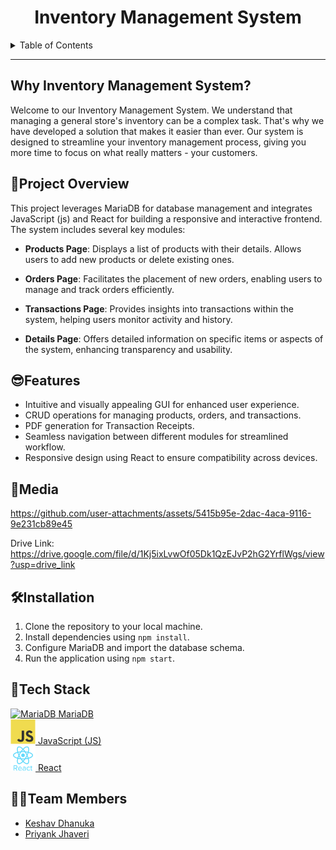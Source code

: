 <h1 align="center">Inventory Management System</h1>

<details>
<summary>Table of Contents</summary>

- [Why Inventory Management System?](#why-inventory-management-system)
- [📝Project Overview](#project-overview)
- [😎Features](#features)
- [🔗Media](#media)
- [🛠Installation](#installation)
- [🔧Tech Stack](#tech-stack)
- [👨‍💻Team Members](#team-members)

</details>

---

## Why Inventory Management System?

Welcome to our Inventory Management System. We understand that managing a general store's inventory can be a complex task. That's why we have developed a solution that makes it easier than ever. Our system is designed to streamline your inventory management process, giving you more time to focus on what really matters - your customers.

## 📝Project Overview

This project leverages MariaDB for database management and integrates JavaScript (js) and React for building a responsive and interactive frontend. The system includes several key modules:

- **Products Page**: Displays a list of products with their details. Allows users to add new products or delete existing ones.

- **Orders Page**: Facilitates the placement of new orders, enabling users to manage and track orders efficiently.

- **Transactions Page**: Provides insights into transactions within the system, helping users monitor activity and history.

- **Details Page**: Offers detailed information on specific items or aspects of the system, enhancing transparency and usability.

## 😎Features

- Intuitive and visually appealing GUI for enhanced user experience.
- CRUD operations for managing products, orders, and transactions.
- PDF generation for Transaction Receipts.
- Seamless navigation between different modules for streamlined workflow.
- Responsive design using React to ensure compatibility across devices.

## 🔗Media
https://github.com/user-attachments/assets/5415b95e-2dac-4aca-9116-9e231cb89e45

Drive Link: https://drive.google.com/file/d/1Kj5ixLvwOf05Dk1QzEJvP2hG2YrflWgs/view?usp=drive_link

## 🛠Installation

1. Clone the repository to your local machine.
2. Install dependencies using `npm install`.
3. Configure MariaDB and import the database schema.
4. Run the application using `npm start`.

## 🔧Tech Stack

<p align="left">
  <a href="https://mariadb.org/" target="_blank" rel="noreferrer">
    <img src="https://www.vectorlogo.zone/logos/mariadb/mariadb-icon.svg" alt="MariaDB" width="40" height="40"/> MariaDB
  </a><br/>
  <a href="https://developer.mozilla.org/en-US/docs/Web/JavaScript" target="_blank" rel="noreferrer">
    <img src="https://raw.githubusercontent.com/devicons/devicon/master/icons/javascript/javascript-original.svg" alt="JavaScript" width="40" height="40"/> JavaScript (JS)
  </a><br/>
  <a href="https://reactjs.org/" target="_blank" rel="noreferrer">
    <img src="https://raw.githubusercontent.com/devicons/devicon/master/icons/react/react-original-wordmark.svg" alt="React" width="40" height="40"/> React
  </a>
</p>

## 👨‍💻Team Members

- [Keshav Dhanuka](https://github.com/KeshavD01) 
- [Priyank Jhaveri](https://github.com/SuperJPcoder) 
